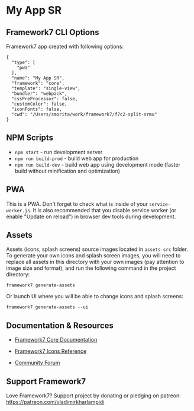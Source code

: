 # My App SR

## Framework7 CLI Options

Framework7 app created with following options:

```
{
  "type": [
    "pwa"
  ],
  "name": "My App SR",
  "framework": "core",
  "template": "single-view",
  "bundler": "webpack",
  "cssPreProcessor": false,
  "customColor": false,
  "iconFonts": false,
  "cwd": "/Users/smorita/work/framework7/f7c2-split-srmu"
}
```

## NPM Scripts

* `npm start` - run development server
* `npm run build-prod` - build web app for production
* `npm run build-dev` - build web app using development mode (faster build without minification and optimization)

## PWA

This is a PWA. Don't forget to check what is inside of your `service-worker.js`. It is also recommended that you disable service worker (or enable "Update on reload") in browser dev tools during development.
## Assets

Assets (icons, splash screens) source images located in `assets-src` folder. To generate your own icons and splash screen images, you will need to replace all assets in this directory with your own images (pay attention to image size and format), and run the following command in the project directory:

```
framework7 generate-assets
```

Or launch UI where you will be able to change icons and splash screens:

```
framework7 generate-assets --ui
```

## Documentation & Resources

* [Framework7 Core Documentation](https://framework7.io/docs/)


* [Framework7 Icons Reference](https://framework7.io/icons/)
* [Community Forum](https://forum.framework7.io)

## Support Framework7

Love Framework7? Support project by donating or pledging on patreon:
https://patreon.com/vladimirkharlampidi